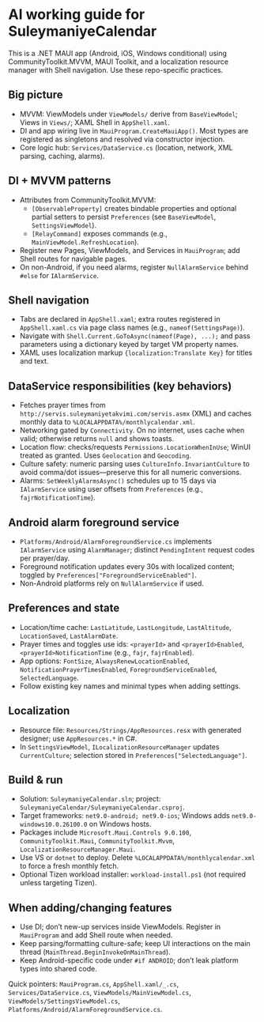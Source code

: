 # AI working guide for SuleymaniyeCalendar

This is a .NET MAUI app (Android, iOS, Windows conditional) using CommunityToolkit.MVVM, MAUI Toolkit, and a localization resource manager with Shell navigation. Use these repo-specific practices.

## Big picture
- MVVM: ViewModels under `ViewModels/` derive from `BaseViewModel`; Views in `Views/`; XAML Shell in `AppShell.xaml`.
- DI and app wiring live in `MauiProgram.CreateMauiApp()`. Most types are registered as singletons and resolved via constructor injection.
- Core logic hub: `Services/DataService.cs` (location, network, XML parsing, caching, alarms).

## DI + MVVM patterns
- Attributes from CommunityToolkit.MVVM:
  - `[ObservableProperty]` creates bindable properties and optional partial setters to persist `Preferences` (see `BaseViewModel`, `SettingsViewModel`).
  - `[RelayCommand]` exposes commands (e.g., `MainViewModel.RefreshLocation`).
- Register new Pages, ViewModels, and Services in `MauiProgram`; add Shell routes for navigable pages.
- On non-Android, if you need alarms, register `NullAlarmService` behind `#else` for `IAlarmService`.

## Shell navigation
- Tabs are declared in `AppShell.xaml`; extra routes registered in `AppShell.xaml.cs` via page class names (e.g., `nameof(SettingsPage)`).
- Navigate with `Shell.Current.GoToAsync(nameof(Page), ...);` and pass parameters using a dictionary keyed by target VM property names.
- XAML uses localization markup `{localization:Translate Key}` for titles and text.

## DataService responsibilities (key behaviors)
- Fetches prayer times from `http://servis.suleymaniyetakvimi.com/servis.asmx` (XML) and caches monthly data to `%LOCALAPPDATA%/monthlycalendar.xml`.
- Networking gated by `Connectivity`. On no internet, uses cache when valid; otherwise returns `null` and shows toasts.
- Location flow: checks/requests `Permissions.LocationWhenInUse`; WinUI treated as granted. Uses `Geolocation` and `Geocoding`.
- Culture safety: numeric parsing uses `CultureInfo.InvariantCulture` to avoid comma/dot issues—preserve this for all numeric conversions.
- Alarms: `SetWeeklyAlarmsAsync()` schedules up to 15 days via `IAlarmService` using user offsets from `Preferences` (e.g., `fajrNotificationTime`).

## Android alarm foreground service
- `Platforms/Android/AlarmForegroundService.cs` implements `IAlarmService` using `AlarmManager`; distinct `PendingIntent` request codes per prayer/day.
- Foreground notification updates every 30s with localized content; toggled by `Preferences["ForegroundServiceEnabled"]`.
- Non-Android platforms rely on `NullAlarmService` if used.

## Preferences and state
- Location/time cache: `LastLatitude`, `LastLongitude`, `LastAltitude`, `LocationSaved`, `LastAlarmDate`.
- Prayer times and toggles use ids: `<prayerId>` and `<prayerId>Enabled`, `<prayerId>NotificationTime` (e.g., `fajr`, `fajrEnabled`).
- App options: `FontSize`, `AlwaysRenewLocationEnabled`, `NotificationPrayerTimesEnabled`, `ForegroundServiceEnabled`, `SelectedLanguage`.
- Follow existing key names and minimal types when adding settings.

## Localization
- Resource file: `Resources/Strings/AppResources.resx` with generated designer; use `AppResources.*` in C#.
- In `SettingsViewModel`, `ILocalizationResourceManager` updates `CurrentCulture`; selection stored in `Preferences["SelectedLanguage"]`.

## Build & run
- Solution: `SuleymaniyeCalendar.sln`; project: `SuleymaniyeCalendar/SuleymaniyeCalendar.csproj`.
- Target frameworks: `net9.0-android; net9.0-ios`; Windows adds `net9.0-windows10.0.26100.0` on Windows hosts.
- Packages include `Microsoft.Maui.Controls 9.0.100`, `CommunityToolkit.Maui`, `CommunityToolkit.Mvvm`, `LocalizationResourceManager.Maui`.
- Use VS or `dotnet` to deploy. Delete `%LOCALAPPDATA%/monthlycalendar.xml` to force a fresh monthly fetch.
- Optional Tizen workload installer: `workload-install.ps1` (not required unless targeting Tizen).

## When adding/changing features
- Use DI; don’t new-up services inside ViewModels. Register in `MauiProgram` and add Shell route when needed.
- Keep parsing/formatting culture-safe; keep UI interactions on the main thread (`MainThread.BeginInvokeOnMainThread`).
- Keep Android-specific code under `#if ANDROID`; don’t leak platform types into shared code.

Quick pointers: `MauiProgram.cs`, `AppShell.xaml/_.cs`, `Services/DataService.cs`, `ViewModels/MainViewModel.cs`, `ViewModels/SettingsViewModel.cs`, `Platforms/Android/AlarmForegroundService.cs`.
